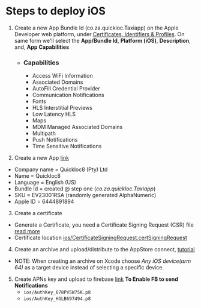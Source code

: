 # Steps to deploy iOS

 1. Create a new App Bundle Id (co.za.quickloc.Taxiapp) on the Apple Developer web platform, under [Certificates, Identifiers & Profiles](https://developer.apple.com/account/resources/identifiers/bundleId/add/bundle). On same form we'll select the **App/Bundle Id**, **Platform (iOS)**, **Description**, and, **App Capabilities**
     *  ### Capabilities
        -   Access WiFi Information
        -   Associated Domains
        -   AutoFill Credential Provider
        -   Communication Notifications
        -   Fonts
        -   HLS Interstitial Previews
        -   Low Latency HLS
        -   Maps
        -   MDM Managed Associated Domains
        -   Multipath
        -   Push Notifications
        -   Time Sensitive Notifications

2. Create a new App [link](https://appstoreconnect.apple.com/apps)
  - Company name = Quickloc8 (Pty) Ltd
  - Name  = Quickloc8
  - Language = English (US)
  - Bundle Id = created @ step one (*co.za.quickloc.Taxiapp*)
  - SKU = EV23001RSA (randomly generated AlphaNumeric)
  - Apple ID = 6444891894


3. Create a certificate
 - Generate a Certificate, you need a Certificate Signing Request (CSR) file [read more](https://help.apple.com/developer-account/#/devbfa00fef7)
 - Certificate location [ios/CertificateSigningRequest.certSigningRequest](./CertificateSigningRequest.certSigningRequest)

<!-- 3.1 Create a APNs certificate [ios/PushCertificateSigningRequest.certSigningRequest](./PushCertificateSigningRequest.certSigningRequest)
 - And convert the certificate to p12 and upload to firebase -->
 
4. Create an archive and upload/distribute to the AppStore connect, [tutorial](https://www.youtube.com/watch?v=akFF1uJWZck) 
  * NOTE: When creating an archive on Xcode choose _Any iOS device(arm 64)_ as a target device instead of selecting a specific device.
5. Create APNs key and upload to firebase [link](https://developer.apple.com/account/resources/authkeys/lists) **To Enable FB to send Notifications**
   * ```ios/AuthKey_678PV5W75K.p8```
   * ```ios/AuthKey_HGLB697494.p8```
